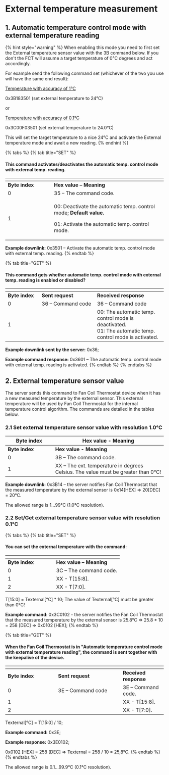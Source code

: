 # External temperature measurement

## 1. A**utomatic temperature control mode with external temperature reading**

{% hint style="warning" %}
When enabling this mode you need to first set the External temperature sensor value with the 3B command below. If you don't the FCT will assume a target temperature of 0°C degrees and act accordingly.

For example send the following command set (whichever of the two you use will have the same end result):

[Temperature with accuracy of 1°C](external-temperature-measurement.md#id-2.1-set-external-temperature-sensor-value-with-resolution-1.0-c)

0x3B183501 (set external temperature to 24°C)

or

[Temperature with accuracy of 0.1°C](external-temperature-measurement.md#id-2.2-set-get-external-temperature-sensor-value-with-resolution-0.1-c)

0x3C00F03501 (set external temperature to 24.0°C)

This will set the target temperature to a nice 24°C and activate the External temperature mode and await a new reading.
{% endhint %}

{% tabs %}
{% tab title="SET" %}
#### This command activates/deactivates the automatic temp. control mode with external temp. reading.

<table data-header-hidden><thead><tr><th width="131"></th><th></th></tr></thead><tbody><tr><td><strong>Byte index</strong></td><td><strong>Hex value – Meaning</strong></td></tr><tr><td>0</td><td>35 – The command code.</td></tr><tr><td>1</td><td><p>00: Deactivate the automatic temp. control mode;  <strong>Default value.</strong></p><p>01: Activate the automatic temp. control mode. </p></td></tr></tbody></table>

**Example downlink:** 0x3501 – Activate the automatic temp. control mode with external temp. reading.
{% endtab %}

{% tab title="GET" %}
#### This command gets whether automatic temp. control mode with external temp. reading is enabled or disabled?

<table data-header-hidden><thead><tr><th width="91.99999999999997"></th><th width="160"></th><th></th></tr></thead><tbody><tr><td><strong>Byte index</strong></td><td><strong>Sent request</strong></td><td><strong>Received response</strong></td></tr><tr><td>0</td><td>36 – Command code</td><td>36 – Command code</td></tr><tr><td>1</td><td> </td><td>00: The automatic temp. control mode is deactivated.<br>01: The automatic temp. control mode is activated.</td></tr></tbody></table>

**Example downlink sent by the server:** 0x36;

**Example command response:** 0x3601 – The automatic temp. control mode with external temp. reading is activated.
{% endtab %}
{% endtabs %}

## 2. External temperature sensor value

The server sends this command to Fan Coil Thermostat device when it has a new measured temperature by the external sensor. This external temperature will be used by Fan Coil Thermostat for the internal temperature control algorithm. The commands are detailed in the tables below.

### 2.1 Set еxternal temperature sensor value with resolution 1.0°C

<table data-header-hidden><thead><tr><th width="135">Byte index</th><th>Hex value - Meaning</th></tr></thead><tbody><tr><td><strong>Byte index</strong></td><td><strong>Hex value - Meaning</strong></td></tr><tr><td>0</td><td>3B – The command code.</td></tr><tr><td>1</td><td>XX – The ext. temperature in degrees Celsius. The value must be greater than 0°C!</td></tr></tbody></table>

**Example downlink:** 0x3B14 – the server notifies Fan Coil Thermostat that the measured temperature by the external sensor is 0x14\[HEX] => 20\[DEC] = 20°C.

The allowed range is 1...99°C (1.0°C resolution).

### 2.2 Set/Get еxternal temperature sensor value with resolution 0.1°C

{% tabs %}
{% tab title="SET" %}
#### You can set the external temperature with the command:

<table data-header-hidden><thead><tr><th width="138"></th><th></th></tr></thead><tbody><tr><td><strong>Byte index</strong></td><td><strong>Hex value – Meaning</strong></td></tr><tr><td>0</td><td>3C – The command code.</td></tr><tr><td>1</td><td>XX - T[15:8].</td></tr><tr><td>2</td><td>XX - T[7:0]. </td></tr></tbody></table>

T\[15:0] = Texternal\[°C] \* 10; The value of Texternal\[°C] must be greater than 0°C!

**Example command**: 0x3C0102 - the server notifies the Fan Coil Thermostat that the measured temperature by the external sensor is 25.8°C => 25.8 \* 10 = 258 \[DEC] => 0x0102 \[HEX];
{% endtab %}

{% tab title="GET" %}
#### When the Fan Coil Thermostat is in "Automatic temperature control mode with external temperature reading", the command is sent together with the keepalive of the device.

<table data-header-hidden><thead><tr><th width="143.99999999999997"></th><th width="190"></th><th></th></tr></thead><tbody><tr><td><strong>Byte index</strong></td><td><strong>Sent request</strong></td><td><strong>Received response</strong></td></tr><tr><td>0</td><td>3E – Command code</td><td>3E – Command code.</td></tr><tr><td>1</td><td> </td><td>XX - T[15:8].</td></tr><tr><td>2</td><td></td><td>XX - T[7:0].</td></tr></tbody></table>

Texternal\[°C] = T\[15:0] / 10;

**Example command:** 0x3E;

**Example response:** 0x3E0102;

0x0102 \[HEX] = 258 \[DEC] => Texternal = 258 / 10 = 25,8°C.
{% endtab %}
{% endtabs %}

The allowed range is 0.1...99.9°C (0.1°C resolution).
